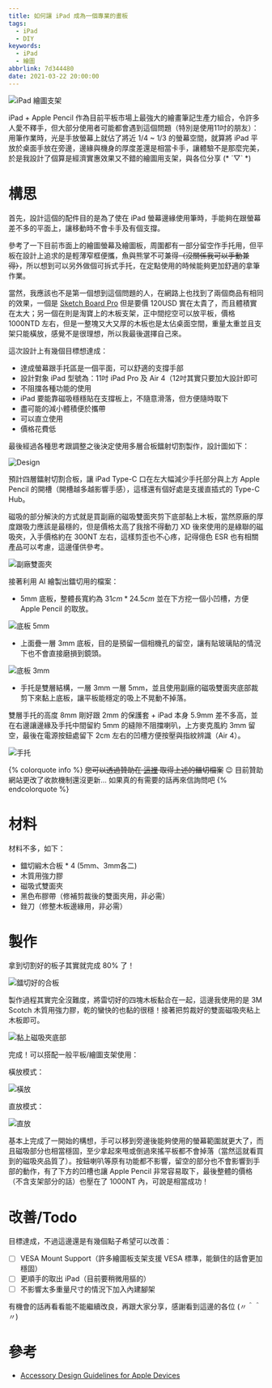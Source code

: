 ```yaml
---
title: 如何讓 iPad 成為一個專業的畫板
tags:
  - iPad
  - DIY
keywords:
  - iPad
  - 繪圖
abbrlink: 7d344480
date: 2021-03-22 20:00:00
---
```


![iPad 繪圖支架](https://res.cloudinary.com/driftkingtw/image/upload/f_auto/v1616424248/blog/2021/03/Make-an-iPad-Drawing-Board-That-Improve-Your%20Drawing-Experience/IMG_1700.jpg)

iPad + Apple Pencil 作為目前平板市場上最強大的繪畫筆記生產力組合，令許多人愛不釋手，但大部分使用者可能都會遇到這個問題（特別是使用11吋的朋友）：用筆作業時，光是手放螢幕上就佔了將近 $1/4$ ~ $1/3$ 的螢幕空間，就算將 iPad 平放於桌面手放在旁邊，邊緣與機身的厚度差還是相當卡手，讓體驗不是那麼完美，於是我設計了個算是經濟實惠效果又不錯的繪圖用支架，與各位分享 (* ´▽` *)

<!-- more -->

# 構思

首先，設計這個的配件目的是為了使在 iPad 螢幕邊緣使用筆時，手能夠在跟螢幕差不多的平面上，讓移動時不會卡手及有個支撐。

參考了一下目前市面上的繪圖螢幕及繪圖板，周圍都有一部分留空作手托用，但平板在設計上追求的是輕薄窄框便攜，魚與熊掌不可兼得~~（沒關係我可以手動兼得）~~，所以想到可以另外做個可拆式手托，在定點使用的時候能夠更加舒適的拿筆作業。

當然，我應該也不是第一個想到這個問題的人，在網路上也找到了兩個商品有相同的效果，一個是 [Sketch Board Pro](https://sketchboardpro.com/) 但是要價 120USD 實在太貴了，而且體積實在太大；另一個在則是淘寶上的木板支架，正中間挖空可以放平板，價格 1000NTD 左右，但是一整塊又大又厚的木板也是太佔桌面空間，重量太重並且支架只能橫放，感覺不是很理想，所以我最後選擇自己來。

這次設計上有幾個目標想達成：
- 達成螢幕跟手托區是一個平面，可以舒適的支撐手部
- 設計對象 iPad 型號為：11吋 iPad Pro 及 Air 4（12吋其實只要加大設計即可
- 不阻擋各種功能的使用
- iPad 要能靠磁吸穩穩貼在支撐板上，不隨意滑落，但方便隨時取下
- 盡可能的減小體積便於攜帶
- 可以直立使用
- 價格花費低

最後經過各種思考跟調整之後決定使用多層合板鐳射切割製作，設計圖如下：

![Design](https://res.cloudinary.com/driftkingtw/image/upload/f_auto/v1616424235/blog/2021/03/Make-an-iPad-Drawing-Board-That-Improve-Your%20Drawing-Experience/Design.jpg)

預計四層鐳射切割合板，讓 iPad Type-C 口在左大幅減少手托部分與上方 Apple Pencil 的開槽（開槽越多越影響手感），這樣還有個好處是支援直插式的 Type-C Hub。

磁吸的部分解決的方式就是買副廠的磁吸雙面夾剪下底部黏上木板，當然原廠的厚度跟吸力應該是最穩的，但是價格太高了我捨不得動刀 XD 後來使用的是綠聯的磁吸夾，入手價格約在 300NT 左右，這樣剪歪也不心疼，記得億色 ESR 也有相關產品可以考慮，這邊僅供參考。

![副廠雙面夾](https://res.cloudinary.com/driftkingtw/image/upload/f_auto/v1616424238/blog/2021/03/Make-an-iPad-Drawing-Board-That-Improve-Your%20Drawing-Experience/IMG_1687.jpg)

接著利用 AI 繪製出鐳切用的檔案：

- 5mm 底板，整體長寬約為 $31cm * 24.5cm$ 並在下方挖一個小凹槽，方便 Apple Pencil 的取放。

![底板 5mm](https://res.cloudinary.com/driftkingtw/image/upload/f_auto/v1616424234/blog/2021/03/Make-an-iPad-Drawing-Board-That-Improve-Your%20Drawing-Experience/Bottom_5mm.jpg)

- 上面疊一層 3mm 底板，目的是預留一個相機孔的留空，讓有貼玻璃貼的情況下也不會直接磨損到鏡頭。

![底板 3mm](https://res.cloudinary.com/driftkingtw/image/upload/f_auto/v1616424234/blog/2021/03/Make-an-iPad-Drawing-Board-That-Improve-Your%20Drawing-Experience/Bottom_3mm.jpg)

- 手托是雙層結構，一層 3mm 一層 5mm，並且使用副廠的磁吸雙面夾底部裁剪下來黏上底板，讓平板能穩定的吸上不晃動不掉落。

雙層手托的高度 8mm 剛好跟 2mm 的保護套 + iPad 本身 5.9mm 差不多高，並在右邊讓邊緣及手托中間留約 5mm 的縫隙不阻擋喇叭，上方麥克風約 3mm 留空，最後在電源按鈕處留下 2cm 左右的凹槽方便按壓與指紋辨識（Air 4）。

![手托](https://res.cloudinary.com/driftkingtw/image/upload/f_auto/v1616424240/blog/2021/03/Make-an-iPad-Drawing-Board-That-Improve-Your%20Drawing-Experience/Top.jpg)

{% colorquote info %}
~~您可以透過贊助在 [這裡](https://www.buymeacoffee.com/driftkingtw/e/28814) 取得上述的鐳切檔案~~ 😉 
目前贊助網站更改了收款機制還沒更新... 如果真的有需要的話再來信詢問吧
{% endcolorquote %}

# 材料

材料不多，如下：
- 鐳切緞木合板 $*$ 4 (5mm、3mm各二)
- 木質用強力膠
- 磁吸式雙面夾
- 黑色布膠帶（修補剪裁後的雙面夾用，非必需）
- 銼刀（修整木板邊緣用，非必需）

# 製作

拿到切割好的板子其實就完成 80% 了！

![鐳切好的合板](https://res.cloudinary.com/driftkingtw/image/upload/f_auto/v1616424241/blog/2021/03/Make-an-iPad-Drawing-Board-That-Improve-Your%20Drawing-Experience/IMG_1684-1.jpg)

製作過程其實完全沒難度，將雷切好的四塊木板黏合在一起，這邊我使用的是 3M Scotch 木質用強力膠，乾的蠻快的也黏的很穩！接著把剪裁好的雙面磁吸夾粘上木板即可。

![黏上磁吸夾底部](https://res.cloudinary.com/driftkingtw/image/upload/f_auto/v1616424240/blog/2021/03/Make-an-iPad-Drawing-Board-That-Improve-Your%20Drawing-Experience/IMG_1698.jpg)

完成！可以搭配一般平板/繪圖支架使用：

橫放模式：

![橫放](https://res.cloudinary.com/driftkingtw/image/upload/f_auto/v1616424248/blog/2021/03/Make-an-iPad-Drawing-Board-That-Improve-Your%20Drawing-Experience/IMG_1700.jpg)

直放模式：

![直放](https://res.cloudinary.com/driftkingtw/image/upload/f_auto/v1616424249/blog/2021/03/Make-an-iPad-Drawing-Board-That-Improve-Your%20Drawing-Experience/IMG_1701.jpg)

基本上完成了一開始的構想，手可以移到旁邊後能夠使用的螢幕範圍就更大了，而且磁吸部分也相當穩固，至少拿起來甩或倒過來搖平板都不會掉落（當然這就看買到的磁吸夾品質了）。按鈕喇叭等原有功能都不影響，留空的部分也不會影響到手部的動作，有了下方的凹槽也讓 Apple Pencil 非常容易取下，最後整體的價格（不含支架部分的話）也壓在了 1000NT 內，可說是相當成功！

# 改善/Todo

目標達成，不過這邊還是有幾個點子希望可以改善：

* [ ] VESA Mount Support（許多繪圖板支架支援 VESA 標準，能鎖住的話會更加穩固）
* [ ] 更順手的取出 iPad（目前要稍微用摳的）
* [ ] 不影響太多重量尺寸的情況下加入內建腳架

有機會的話再看看能不能繼續改良，再跟大家分享，感謝看到這邊的各位 (〃＾＾〃)

# 參考

- [Accessory Design Guidelines for Apple Devices](https://developer.apple.com/accessories/Accessory-Design-Guidelines.pdf)